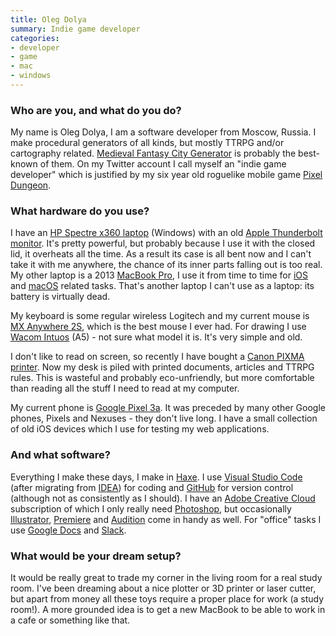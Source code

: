 ```yaml
---
title: Oleg Dolya
summary: Indie game developer 
categories:
- developer
- game
- mac
- windows
---
```


### Who are you, and what do you do?

My name is Oleg Dolya, I am a software developer from Moscow, Russia. I make procedural generators of all kinds, but mostly TTRPG and/or cartography related. [Medieval Fantasy City Generator][medieval-fantasy-city-generator] is probably the best-known of them. On my Twitter account I call myself an "indie game developer" which is justified by my six year old roguelike mobile game [Pixel Dungeon][pixel-dungeon].

### What hardware do you use?

I have an [HP Spectre x360 laptop][spectre-x360] (Windows) with an old [Apple Thunderbolt monitor][thunderbolt-display]. It's pretty powerful, but probably because I use it with the closed lid, it overheats all the time. As a result its case is all bent now and I can't take it with me anywhere, the chance of its inner parts falling out is too real. My other laptop is a 2013 [MacBook Pro][macbook-pro], I use it from time to time for [iOS][] and [macOS][] related tasks. That's another laptop I can't use as a laptop: its battery is virtually dead.

My keyboard is some regular wireless Logitech and my current mouse is [MX Anywhere 2S][mx-anywhere-2s], which is the best mouse I ever had. For drawing I use [Wacom Intuos][intuos] (A5) - not sure what model it is. It's very simple and old.

I don't like to read on screen, so recently I have bought a [Canon PIXMA printer][pixma-mg3640s]. Now my desk is piled with printed documents, articles and TTRPG rules. This is wasteful and probably eco-unfriendly, but more comfortable than reading all the stuff I need to read at my computer.

My current phone is [Google Pixel 3a][pixel-3a]. It was preceded by many other Google phones, Pixels and Nexuses - they don't live long. I have a small collection of old iOS devices which I use for testing my web applications.


### And what software?

Everything I make these days, I make in [Haxe][]. I use [Visual Studio Code][visual-studio-code] (after migrating from [IDEA][intellij-idea]) for coding and [GitHub][] for version control (although not as consistently as I should). I have an [Adobe Creative Cloud][creative-cloud] subscription of which I only really need [Photoshop][], but occasionally [Illustrator][], [Premiere][] and [Audition][] come in handy as well. For "office" tasks I use [Google Docs][google-docs] and [Slack][].

### What would be your dream setup?

It would be really great to trade my corner in the living room for a real study room. I've been dreaming about a nice plotter or 3D printer or laser cutter, but apart from money all these toys require a proper place for work (a study room!). A more grounded idea is to get a new MacBook to be able to work in a cafe or something like that.

[audition]: https://creative.adobe.com/products/audition "An audio editing software suite."
[creative-cloud]: https://www.adobe.com/creativecloud.html "A subscription service for Adobe's creative suite."
[github]: https://github.com/ "A Git code repository service."
[google-docs]: https://en.wikipedia.org/wiki/Google_Docs "A web-based office suite."
[haxe]: https://haxe.org/ "A cross-platform toolkit and language."
[illustrator]: https://www.adobe.com/products/illustrator.html "A vector graphics editor."
[intellij-idea]: http://www.jetbrains.com/idea/ "A developer's IDE."
[intuos]: https://www.wacom.com/en-us/products/pen-tablets/intuos "A pen tablet."
[ios]: https://www.apple.com/ios/ios-10/ "A mobile operating system."
[macbook-pro]: https://www.apple.com/macbook-pro/ "A laptop."
[macos]: https://en.wikipedia.org/wiki/MacOS "An operating system for Mac hardware."
[medieval-fantasy-city-generator]: https://watabou.itch.io/medieval-fantasy-city-generator "A medieval fantasy city generator."
[mx-anywhere-2s]: https://www.logitech.com/en-us/products/mice/mx-anywhere-2s-flow.910-005132.html "A mouse"
[photoshop]: https://www.adobe.com/products/photoshop.html "A bitmap image editor."
[pixel-3a]: https://en.wikipedia.org/wiki/Pixel_3a "A 5.6 inch Android smartphone."
[pixel-dungeon]: https://watabou.itch.io/pixel-dungeon "A roguelike video game."
[pixma-mg3640s]: https://www.canon-europe.com/printers/pixma-mg3640s/ "An all-in-one printer/scanner."
[premiere]: https://www.adobe.com/products/premiere.html "A video editing suite."
[slack]: https://slack.com/ "A collaboration service."
[spectre-x360]: https://support.hp.com/us-en/document/c05957932 "A 15 inch PC laptop."
[thunderbolt-display]: https://www.apple.com/displays/ "A Thunderbolt-powered monitor."
[visual-studio-code]: https://code.visualstudio.com/ "A development IDE."
